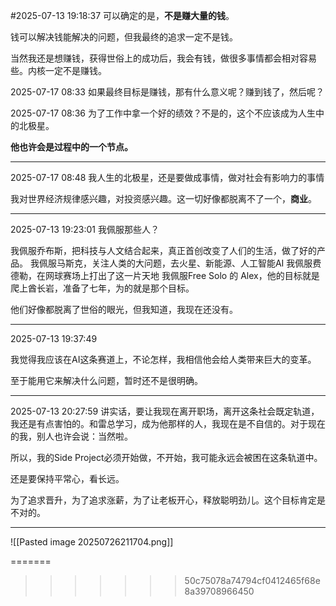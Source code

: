 
#2025-07-13 19:18:37
可以确定的是，**不是赚大量的钱**。

钱可以解决钱能解决的问题，但我最终的追求一定不是钱。

当然我还是想赚钱，获得世俗上的成功后，我会有钱，做很多事情都会相对容易些。内核一定不是赚钱。

2025-07-17 08:33
如果最终目标是赚钱，那有什么意义呢？赚到钱了，然后呢？

2025-07-17 08:36
为了工作中拿一个好的绩效？不是的，这个不应该成为人生中的北极星。

**他也许会是过程中的一个节点。**

---
2025-07-17 08:48
我人生的北极星，还是要做成事情，做对社会有影响力的事情

我对世界经济规律感兴趣，对投资感兴趣。这一切好像都脱离不了一个，**商业**。

---


2025-07-13 19:23:01
我佩服那些人？

我佩服乔布斯，把科技与人文结合起来，真正首创改变了人们的生活，做了好的产品。
我佩服马斯克，关注人类的大问题，去火星、新能源、人工智能AI
我佩服费德勒，在网球赛场上打出了这一片天地
我佩服Free Solo 的 Alex，他的目标就是爬上酋长岩，准备了七年，为的就是那个目标。

他们好像都脱离了世俗的眼光，但我知道，我现在还没有。

---

2025-07-13 19:37:49

我觉得我应该在AI这条赛道上，不论怎样，我相信他会给人类带来巨大的变革。

至于能用它来解决什么问题，暂时还不是很明确。

---

2025-07-13 20:27:59
讲实话，要让我现在离开职场，离开这条社会既定轨道，我还是有点害怕的。和雷总学习，成为他那样的人，我现在是不自信的。对于现在的我，别人也许会说：当然啦。

所以，我的Side Project必须开始做，不开始，我可能永远会被困在这条轨道中。

还是要保持平常心，看长远。

为了追求晋升，为了追求涨薪，为了让老板开心，释放聪明劲儿。这个目标肯定是不对的。

---


![[Pasted image 20250726211704.png]]

=======
>>>>>>> 50c75078a74794cf0412465f68e8a39708966450
